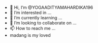 - 👋 Hi, I’m @YOGAADITYAMAHARDIKA196
- 👀 I’m interested in ...
- 🌱 I’m currently learning ...
- 💞️ I’m looking to collaborate on ...
- 📫 How to reach me ...
- madang is my loved

<!---
YOGAADITYAMAHARDIKA196/YOGAADITYAMAHARDIKA196 is a ✨ special ✨ repository because its `README.md` (this file) appears on your GitHub profile.
You can click the Preview link to take a look at your changes.
--->
